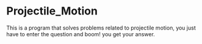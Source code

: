 # Projectile_Motion
This is a program that solves problems related to projectile motion, you just have to enter the question and boom! you get your answer.
